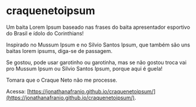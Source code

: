 # craquenetoipsum

Um baita Lorem Ipsum baseado nas frases do baita apresentador esportivo do Brasil e ídolo do Corinthians!

Inspirado no Mussum Ipsum e no Silvio Santos Ipsum, que também são uns baitas lorem ipsums, diga-se de passagem.

Se gostou, pode usar garotinho ou garotinha, mas se não gostou troca vai pro Mussum Ipsum ou Silvio Santos Ipsum, porque aqui é guela!

Tomara que o Craque Neto não me processe.

Acessa: [https://jonathanafranio.github.io/craquenetoipsum/](https://jonathanafranio.github.io/craquenetoipsum/).